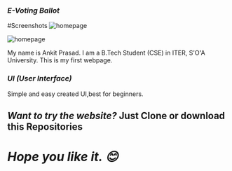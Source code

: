 
### *E-Voting Ballot*

#Screenshots
![homepage](https://github.com/Ankit289Prasad/E-Voting-Ballot/src/home.png)

![homepage](https://github.com/Ankit289Prasad/Timken/blob/master/Screenshot1.png)

My name is Ankit Prasad. I am a B.Tech Student (CSE) in ITER, S'O'A University. This is my first webpage.


### *UI (User Interface)*
Simple and easy created UI,best for beginners.

## *Want to try the website?* Just Clone or download this Repositories

# *Hope you like it. 😊*

